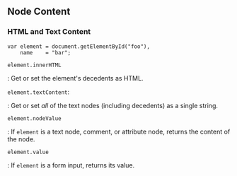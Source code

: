 ## Node Content

### HTML and Text Content

~~~ {.javascript}
var element = document.getElementById("foo"),
    name    = "bar";
~~~

`element.innerHTML`

  : Get or set the element's decedents as HTML.

`element.textContent`:

  : Get or set *all* of the text nodes (including decedents) as a
    single string.

`element.nodeValue`

  : If `element` is a text node, comment, or attribute node, returns
    the content of the node.

`element.value`

  : If `element` is a form input, returns its value.
